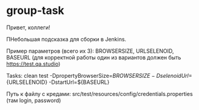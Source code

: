 # group-task

Привет, коллеги! 

ПНебольшая подсказка для сборки в Jenkins.

Пример параметров (всего их 3):
BROWSERSIZE,
URLSELENOID,
BASEURL (для корректной работы один из вариантов должен быть https://test.qa.studio)

Tasks:
clean
test
-DpropertyBrowserSize=${BROWSERSIZE}
-DselenoidUrl=${URLSELENOID}
-DstartUrl=${BASEURL}


Путь к файлу с кредами: src/test/resources/config/credentials.properties (там login, password)

